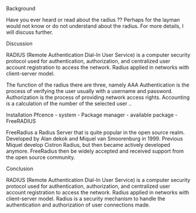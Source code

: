 Background

Have you ever heard or read about the radius ??
Perhaps for the layman would not know or do not understand about the radius. For more details, I will discuss further.

Discussion

RADIUS (Remote Authentication Dial-In User Service) is a computer security protocol used for authentication, authorization, and centralized user account registration to access the network. Radius applied in networks with client-server model.

The function of the radius there are three, namely AAA
Authentication is the process of verifying the user usually with a username and password.
Authorization is the process of providing network access rights.
Accounting is a calculation of the number of the selected user ..

Installation
Pfcence - system - Package manager - available package - FreeRADIUS

FreeRadius a Radius Server that is quite popular in the open source realm. Developed by Alan dekok and Miquel van Smoorenburg in 1999. Previous Miquel develop Cistron Radius, but then became actively developed anymore. FreeRadius then be widely accepted and received support from the open source community.

Conclusion

RADIUS (Remote Authentication Dial-In User Service) is a computer security protocol used for authentication, authorization, and centralized user account registration to access the network. Radius applied in networks with client-server model. Radius is a security mechanism to handle the authentication and authorization of user connections made.
